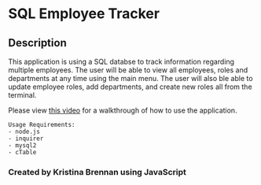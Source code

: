 # SQL Employee Tracker

## Description
This application is using a SQL databse to track information regarding multiple employees. The user will be able to view all employees, roles and departments at any time using the main menu. 
The user will also ble able to update employee roles, add departments, and create new roles all from the terminal. 

Please view [this video](https://drive.google.com/file/d/1VzqBBm0VcycUWFez8iF5Dlu6ElAJpodt/view) for a walkthrough of how to use the application.

```
Usage Requirements:
- node.js
- inquirer
- mysql2
- cTable
```

### Created by Kristina Brennan using JavaScript